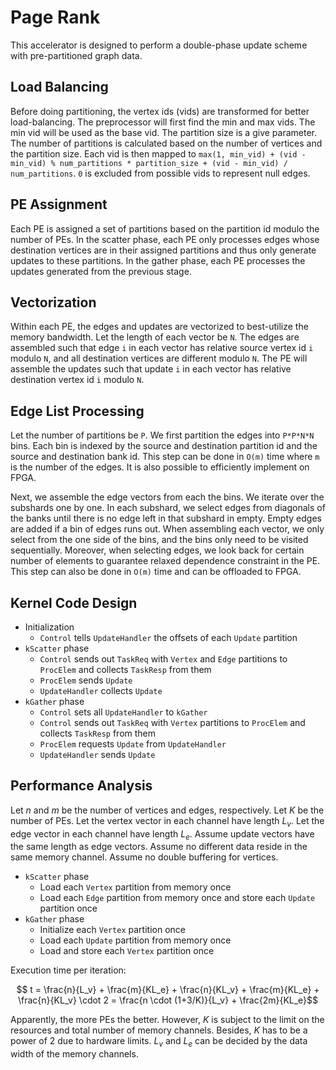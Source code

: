 # Page Rank

This accelerator is designed to perform a double-phase update scheme with
pre-partitioned graph data.

## Load Balancing

Before doing partitioning, the vertex ids (vids) are transformed for better
  load-balancing.
The preprocessor will first find the min and max vids.
The min vid will be used as the base vid.
The partition size is a give parameter.
The number of partitions is calculated based on the number of vertices and the
  partition size.
Each vid is then mapped to `max(1, min_vid) + (vid - min_vid) % num_partitions *
  partition_size + (vid - min_vid) / num_partitions`.
`0` is excluded from possible vids to represent null edges.

## PE Assignment

Each PE is assigned a set of partitions based on the partition id modulo the
  number of PEs.
In the scatter phase,
  each PE only processes edges whose destination vertices are in their assigned
  partitions and thus only generate updates to these partitions.
In the gather phase,
  each PE processes the updates generated from the previous stage.

## Vectorization

Within each PE,
  the edges and updates are vectorized to best-utilize the memory bandwidth.
Let the length of each vector be `N`.
The edges are assembled such that edge `i` in each vector has relative source
  vertex id `i` modulo `N`,
  and all destination vertices are different modulo `N`.
The PE will assemble the updates such that update `i` in each vector has
  relative destination vertex id `i` modulo `N`.

## Edge List Processing

Let the number of partitions be `P`.
We first partition the edges into `P*P*N*N` bins.
Each bin is indexed by the source and destination partition id and the source
  and destination bank id.
This step can be done in `O(m)` time where `m` is the number of the edges.
It is also possible to efficiently implement on FPGA.

Next, we assemble the edge vectors from each the bins.
We iterate over the subshards one by one.
In each subshard,
  we select edges from diagonals of the banks until there is no edge left in
  that subshard in empty.
Empty edges are added if a bin of edges runs out.
When assembling each vector, we only select from the one side of the bins,
  and the bins only need to be visited sequentially.
Moreover, when selecting edges,
  we look back for certain number of elements to guarantee relaxed dependence
  constraint in the PE.
This step can also be done in `O(m)` time and can be offloaded to FPGA.

## Kernel Code Design

+ Initialization
  + `Control` tells `UpdateHandler` the offsets of each `Update` partition
+ `kScatter` phase
  + `Control` sends out `TaskReq` with `Vertex` and `Edge` partitions to
    `ProcElem` and collects `TaskResp` from them
  + `ProcElem` sends `Update`
  + `UpdateHandler` collects `Update`
+ `kGather` phase
  + `Control` sets all `UpdateHandler` to `kGather`
  + `Control` sends out `TaskReq` with `Vertex` partitions to `ProcElem` and
    collects `TaskResp` from them
  + `ProcElem` requests `Update` from `UpdateHandler`
  + `UpdateHandler` sends `Update`

## Performance Analysis

Let $n$ and $m$ be the number of vertices and edges, respectively.
Let $K$ be the number of PEs.
Let the vertex vector in each channel have length $L_v$.
Let the edge vector in each channel have length $L_e$.
Assume update vectors have the same length as edge vectors.
Assume no different data reside in the same memory channel.
Assume no double buffering for vertices.

+ `kScatter` phase
  + Load each `Vertex` partition from memory once
  + Load each `Edge` partition from memory once and store each `Update`
    partition once
+ `kGather` phase
  + Initialize each `Vertex` partition once
  + Load each `Update` partition from memory once
  + Load and store each `Vertex` partition once

Execution time per iteration:

$$ t = \frac{n}{L_v}
     + \frac{m}{KL_e}
     + \frac{n}{KL_v}
     + \frac{m}{KL_e}
     + \frac{n}{KL_v} \cdot 2
     = \frac{n \cdot (1+3/K)}{L_v}
     + \frac{2m}{KL_e}$$

Apparently, the more PEs the better.
However,
  $K$ is subject to the limit on the resources and total number of memory
  channels.
Besides, $K$ has to be a power of 2 due to hardware limits.
$L_v$ and $L_e$ can be decided by the data width of the memory channels.
